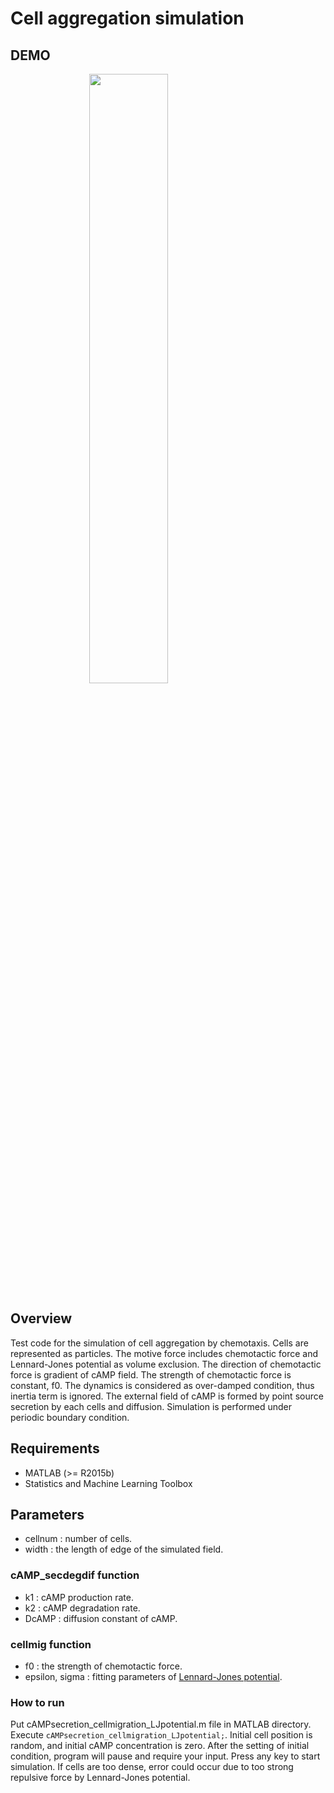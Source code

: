 # Cell aggregation simulation

## DEMO
<img src="https://user-images.githubusercontent.com/40162543/45744016-63999480-bc38-11e8-9991-b57245957818.gif" width="50%" style="display:block;margin:auto;">

## Overview
Test code for the simulation of cell aggregation by chemotaxis.  Cells are represented as particles.  The motive force includes chemotactic force and Lennard-Jones potential as volume exclusion.  The direction of chemotactic force is gradient of cAMP field.  The strength of chemotactic force is constant, f0.  The dynamics is considered as over-damped condition, thus inertia term is ignored.  The external field of cAMP is formed by point source secretion by each cells and diffusion.  Simulation is performed under periodic boundary condition.

## Requirements
- MATLAB (>= R2015b)
- Statistics and Machine Learning Toolbox

## Parameters
- cellnum : number of cells.
- width : the length of edge of the simulated field.

### cAMP_secdegdif function
- k1 : cAMP production rate.
- k2 : cAMP degradation rate.
- DcAMP : diffusion constant of cAMP.

### cellmig function
- f0 : the strength of chemotactic force.
- epsilon, sigma : fitting parameters of [Lennard-Jones potential](https://en.wikipedia.org/wiki/Lennard-Jones_potential).

### How to run
Put cAMPsecretion_cellmigration_LJpotential.m file in MATLAB directory.  Execute `cAMPsecretion_cellmigration_LJpotential;`.  Initial cell position is random, and initial cAMP concentration is zero.  After the setting of initial condition, program will pause and require your input.  Press any key to start simulation.  If cells are too dense, error could occur due to too strong repulsive force by Lennard-Jones potential.
